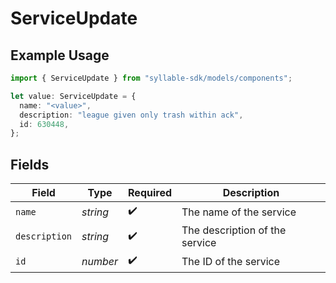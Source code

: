 # ServiceUpdate

## Example Usage

```typescript
import { ServiceUpdate } from "syllable-sdk/models/components";

let value: ServiceUpdate = {
  name: "<value>",
  description: "league given only trash within ack",
  id: 630448,
};
```

## Fields

| Field                          | Type                           | Required                       | Description                    |
| ------------------------------ | ------------------------------ | ------------------------------ | ------------------------------ |
| `name`                         | *string*                       | :heavy_check_mark:             | The name of the service        |
| `description`                  | *string*                       | :heavy_check_mark:             | The description of the service |
| `id`                           | *number*                       | :heavy_check_mark:             | The ID of the service          |